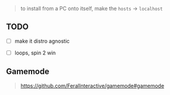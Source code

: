 > to install from a PC onto itself, make the `hosts` -> `localhost`


## TODO
- [ ] make it distro agnostic
- [ ] loops, spin 2 win


## Gamemode
 > https://github.com/FeralInteractive/gamemode#gamemode

